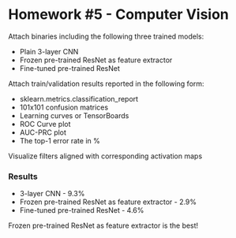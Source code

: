# Homework #5 - Computer Vision

Attach binaries including the following three trained models:
- Plain 3-layer CNN 
- Frozen pre-trained ResNet as feature extractor 
- Fine-tuned pre-trained ResNet

Attach train/validation results reported in the following form:
- sklearn.metrics.classification_report
- 101x101 confusion matrices
- Learning curves or TensorBoards 
- ROC Curve plot
- AUC-PRC plot
- The top-1 error rate in %

Visualize filters aligned with corresponding activation maps

### Results

- 3-layer CNN - 9.3% 
- Frozen pre-trained ResNet as feature extractor - 2.9%
- Fine-tuned pre-trained ResNet - 4.6%

Frozen pre-trained ResNet as feature extractor is the best!
